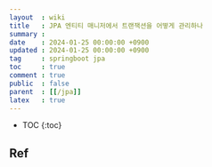 ```yaml
---
layout  : wiki
title   : JPA 엔티티 매니저에서 트랜잭션을 어떻게 관리하나
summary :
date    : 2024-01-25 00:00:00 +0900
updated : 2024-01-25 00:00:00 +0900
tag     : springboot jpa
toc     : true
comment : true
public  : false
parent  : [[/jpa]]
latex   : true
---
```

* TOC
{:toc}

  
## Ref
